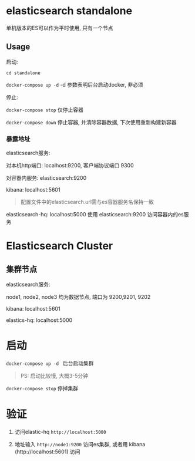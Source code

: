 # elasticsearch standalone

单机版本的ES可以作为平时使用, 只有一个节点

## Usage

启动:

`cd standalone`

`docker-compose up -d`  -d 参数表明后台启动docker, 非必须

停止:

`docker-compose stop` 仅停止容器

`docker-compose down` 停止容器, 并清除容器数据, 下次使用重新构建新容器

### 暴露地址

elasticsearch服务:

对本机http端口:  localhost:9200, 客户端协议端口 9300

对容器内服务: elasticsearch:9200

kibana: localhost:5601  

> 配置文件中的elasticsearch.url需与es容器服务名保持一致

elasticsearch-hq:   localhost:5000    使用 elasticsearch:9200 访问容器内的es服务

# Elasticsearch Cluster

## 集群节点

elasticsearch服务: 

node1, node2, node3 均为数据节点, 端口为 9200,9201, 9202

kibana:  localhost:5601

elastics-hq:  localhost:5000

# 启动

`docker-compose up -d ` 后台启动集群

> PS: 启动比较慢, 大概3-5分钟

`docker-compose stop`  停掉集群

# 验证

1. 访问elastic-hq `http://localhost:5000`

2. 地址输入 `http://node1:9200`  访问es集群, 或者用 kibana (http://localhost:5601) 访问

